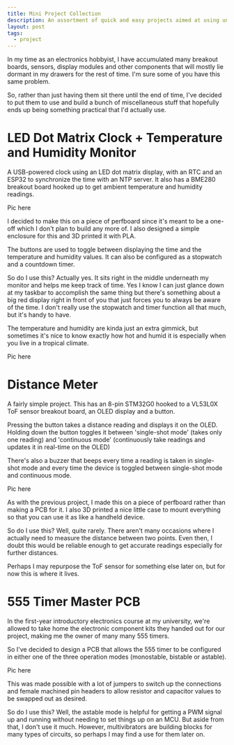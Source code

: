 ```yaml
---
title: Mini Project Collection
description: An assortment of quick and easy projects aimed at using unused components
layout: post
tags:
  - project
---
```

In my time as an electronics hobbyist, I have accumulated many breakout boards, sensors, display modules and other components that will mostly lie dormant in my drawers for the rest of time. I'm sure some of you have this same problem. 

So, rather than just having them sit there until the end of time, I've decided to put them to use and build a bunch of miscellaneous stuff that hopefully ends up being something practical that I'd actually use. 


# LED Dot Matrix Clock + Temperature and Humidity Monitor
A USB-powered clock using an LED dot matrix display, with an RTC and an ESP32 to synchronize the time with an NTP server. It also has a BME280 breakout board hooked up to get ambient temperature and humidity readings.

Pic here

I decided to make this on a piece of perfboard since it's meant to be a one-off which I don't plan to build any more of. I also designed a simple enclosure for this and 3D printed it with PLA. 

The buttons are used to toggle between displaying the time and the temperature and humidity values. It can also be configured as a stopwatch and a countdown timer. 

So do I use this? Actually yes. It sits right in the middle underneath my monitor and helps me keep track of time. Yes I know I can just glance down at my taskbar to accomplish the same thing but there's something about a big red display right in front of you that just forces you to always be aware of the time. I don't really use the stopwatch and timer function all that much, but it's handy to have.

The temperature and humidity are kinda just an extra gimmick, but sometimes it's nice to know exactly how hot and humid it is especially when you live in a tropical climate. 

Pic here


# Distance Meter
A fairly simple project. This has an 8-pin STM32G0 hooked to a VL53L0X ToF sensor breakout board, an OLED display and a button. 

Pressing the button takes a distance reading and displays it on the OLED. Holding down the button toggles it between 'single-shot mode' (takes only one reading) and 'continuous mode' (continuously take readings and updates it in real-time on the OLED)

There's also a buzzer that beeps every time a reading is taken in single-shot mode and every time the device is toggled between single-shot mode and continuous mode. 

Pic here

As with the previous project, I made this on a piece of perfboard rather than making a PCB for it. I also 3D printed a nice little case to mount everything so that you can use it as like a handheld device. 

So do I use this? Well, quite rarely. There aren't many occasions where I actually need to measure the distance between two points. Even then, I doubt this would be reliable enough to get accurate readings especially for further distances. 

Perhaps I may repurpose the ToF sensor for something else later on, but for now this is where it lives. 

# 555 Timer Master PCB
In the first-year introductory electronics course at my university, we're allowed to take home the electronic component kits they handed out for our project, making me the owner of many many 555 timers.  

So I've decided to design a PCB that allows the 555 timer to be configured in either one of the three operation modes (monostable, bistable or astable). 

Pic here

This was made possible with a lot of jumpers to switch up the connections and female machined pin headers to allow resistor and capacitor values to be swapped out as desired.

So do I use this? Well, the astable mode is helpful for getting a PWM signal up and running without needing to set things up on an MCU. But aside from that, I don't use it much. However, multivibrators are building blocks for many types of circuits, so perhaps I may find a use for them later on.

